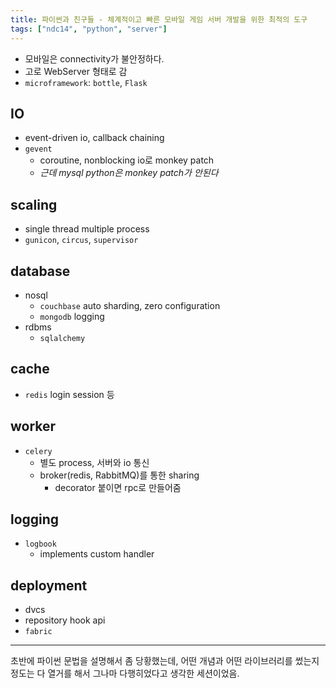 ```yaml
---
title: 파이썬과 친구들 - 체계적이고 빠른 모바일 게임 서버 개발을 위한 최적의 도구
tags: ["ndc14", "python", "server"]
---
```


- 모바일은 connectivity가 불안정하다.
- 고로 WebServer 형태로 감
- `microframework`: `bottle`, `Flask`

## IO

- event-driven io, callback chaining
- `gevent`
  - coroutine, nonblocking io로 monkey patch
  - _근데 mysql python은 monkey patch가 안된다_

## scaling

- single thread multiple process
- `gunicon`, `circus`, `supervisor`

## database

- nosql
  - `couchbase` auto sharding, zero configuration
  - `mongodb` logging
- rdbms
  - `sqlalchemy`

## cache

- `redis` login session 등

## worker

- `celery`
  - 별도 process, 서버와 io 통신
  - broker(redis, RabbitMQ)를 통한 sharing
    - decorator 붙이면 rpc로 만들어줌

## logging

- `logbook`
  - implements custom handler

## deployment

- dvcs
- repository hook api
- `fabric`

---

초반에 파이썬 문법을 설명해서 좀 당황했는데, 어떤 개념과 어떤 라이브러리를 썼는지 정도는 다 열거를 해서 그나마 다행히었다고 생각한 세션이었음.
